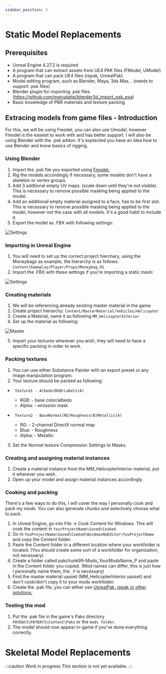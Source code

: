 ```yaml
---
sidebar_position: 3
---
```


# Static Model Replacements

## Prerequisites

 * Unreal Engine 4.27.2 is required
 * A program that can extract assets from UE4 PAK files (FModel, UModel)
 * A program that can pack UE4 files (repak, UnrealPak)
 * Model editing program, such as Blender, Maya, 3ds Max... (needs to support .psk files)
 * Blender plugin for importing .psk files (https://github.com/matyalatte/blender3d_import_psk_psa)
 * Basic knowledge of PBR materials and texture packing

## Extracing models from game files - Introduction

For this, we will be using Fmodel, you can also use Umodel, however Fmodel is the easiest to work with and has better support. I will also be using Blender with the .psk addon.
It's exptected you have an idea how to use Blender and know basics of rigging.

### Using Blender

1. Import the .psk file you exported using [Fmodel.](/docs/modding-basics/using-fmodel)
2. Rig the models accordingly if necessary, some models don't have a skeleton or vertex groups.
3. Add 3 addtional empty UV maps. (scale down until they're not visible). This is necessary to remove possible masking being applied to the model.
4. Add an additional empty material assigned to a face, has to be first slot. This is necessary to remove possible masking being applied to the model, however not the case with all models. It's a good habit to include it.
5. Export the model as .FBX with following settings:

![Settings](assets/blender_export.png)

### Importing in Unreal Engine

1. You will need to set up the correct project hierchary, using the Moneybags as example, the hierarchy is as follows: 
`Content/Gameplay/Player/Props/Moneybag_01`
2. Import the .FBX with these settings if you're importing a static mesh:

![Settings](assets/ue_settings.png)

### Creating materials

1. We will be referencing already existing master material in the game.
2. Create project hierarchy:
`Content/MasterMaterial/Vehicles/Helicopter`
3. Create a Material, name it as following `MM_HelicopterInterior`
4. Set up the material as following:

![Master](assets/master_setup.png)

5. Import your textures wherever you wish, they will need to have a specific packing in order to work.

### Packing textures

1. You can use either Substance Painter with an export preset or any image manipulation program.
2. Your texture should be packed as following:

* ` Texture1 - Albedo(RGB)Labels(A)`
   * RGB: - base color/albedo 
   * Alpha: - emission mask
     
* ` Texture2 - BaseNormal(RG)Roughness(B)Metallic(A)`
   * RG: - 2-channel DirectX normal map
   * Blue: - Roughness
   * Alpha: - Metallic

3. Set the Normal texture Compression Settings to Masks.

### Creating and assigning material instances

1. Create a material instance from the MM_HelicopterInterior material, put it wherever you wish.
2. Open up your model and assign material instances accordingly.

### Cooking and packing

There's a few ways to do this, I will cover the way I personally cook and pack my mods. You can also generate chunks and selectively choose what to pack. 

1. In Unreal Engine, go into File -> Cook Content for Windows. This will cook the content in `YourProjectName\Saved\Cooked`
2. Go in `YouProjectName\Saved\Cooked\WindowsNoEditor\YouProjectName` and copy the Content folder.
3. Paste the Content folder in a different location where your workfolder is located. (You should create some sort of a workfolder for organization, not necessary)
4. Create a folder called pakchunk99-Mods_YourModsName_P and paste in the Content folder you copied. (Mod names can differ, this is just how I personally name them, the `_P` is necessary)
5. Find the master material uasset (MM_HelicopterInterior.uasset) and don't cook/don't copy it to your mods workfolder.
6. Create the .pak file, you can either use [UnrealPak, repak or other solutions.](/docs/additional-resources/tools)

### Testing the mod

1. Put the .pak file in the game's Paks directory `PAYDAY3\PAYDAY3\Content\Paks` or the `mods folder`.
2. The model should now appear in-game if you've done everything correctly.

# Skeletal Model Replacements

:::caution Work in progress
This section is not yet available.
:::
